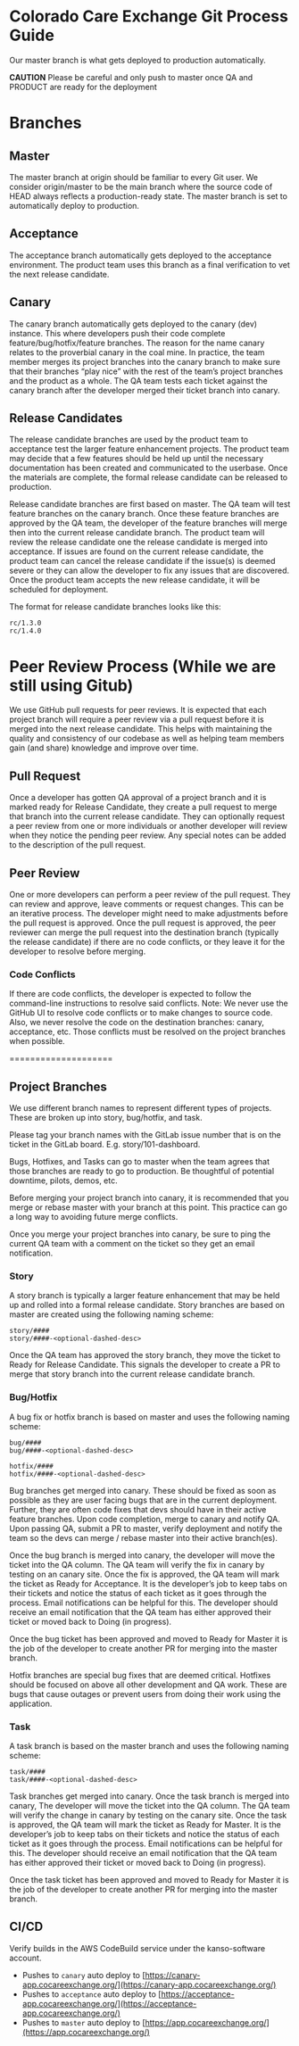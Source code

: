 # Colorado Care Exchange Git Process Guide

Our master branch is what gets deployed to production automatically.

**CAUTION** Please be careful and only push to master once QA and PRODUCT are ready for the deployment

# Branches

## Master

The master branch at origin should be familiar to every Git user. We consider origin/master to be the main branch where the source code of HEAD always reflects a production-ready state. The master branch is set to automatically deploy to production. 

## Acceptance

The acceptance branch automatically gets deployed to the acceptance environment. The product team uses this branch as a final verification to vet the next release candidate.

## Canary

The canary branch automatically gets deployed to the canary (dev) instance. This where developers push their code complete feature/bug/hotfix/feature branches. The reason for the name canary relates to the proverbial canary in the coal mine. In practice, the team member merges its project branches into the canary branch to make sure that their branches “play nice” with the rest of the team’s project branches and the product as a whole. The QA team tests each ticket against the canary branch after the developer merged their ticket branch into canary.


## Release Candidates

The release candidate branches are used by the product team to acceptance test the larger feature enhancement projects. The product team may decide that a few features should be held up until the necessary documentation has been created and communicated to the userbase. Once the materials are complete, the formal release candidate can be released to production.

Release candidate branches are first based on master. The QA team will test feature branches on the canary branch. Once these feature branches are approved by the QA team, the developer of the feature branches will merge then into the current release candidate branch. The product team will review the release candidate one the release candidate is merged into acceptance. If issues are found on the current release candidate, the product team can cancel the release candidate if the issue(s) is deemed severe or they can allow the developer to fix any issues that are discovered. Once the product team accepts the new release candidate, it will be scheduled for deployment.

The format for release candidate branches looks like this:

```
rc/1.3.0
rc/1.4.0
```

# Peer Review Process (While we are still using Gitub)
We use GitHub pull requests for peer reviews. It is expected that each project branch will require a peer review via a pull request before it is merged into the next release candidate. This helps with maintaining the quality and consistency of our codebase as well as helping team members gain (and share) knowledge and improve over time.

## Pull Request

Once a developer has gotten QA approval of a project branch and it is marked ready for Release Candidate, they create a pull request to merge that branch into the current release candidate. They can optionally request a peer review from one or more individuals or another developer will review when they notice the pending peer review. Any special notes can be added to the description of the pull request.

## Peer Review

One or more developers can perform a peer review of the pull request. They can review and approve, leave comments or request changes. This can be an iterative process. The developer might need to make adjustments before the pull request is approved. Once the pull request is approved, the peer reviewer can merge the pull request into the destination branch (typically the release candidate) if there are no code conflicts, or they leave it for the developer to resolve before merging.

### Code Conflicts

If there are code conflicts, the developer is expected to follow the command-line instructions to resolve said conflicts. Note: We never use the GitHub UI to resolve code conflicts or to make changes to source code. Also, we never resolve the code on the destination branches: canary, acceptance, etc. Those conflicts must be resolved on the project branches when possible.

====================

## Project Branches

We use different branch names to represent different types of projects. These are broken up into story, bug/hotfix, and task.

Please tag your branch names with the GitLab issue number that is on the ticket in the GitLab board. E.g. story/101-dashboard.

Bugs, Hotfixes, and Tasks can go to master when the team agrees that those branches are ready to go to production. Be thoughtful of potential downtime, pilots, demos, etc.

Before merging your project branch into canary, it is recommended that you merge or rebase master with your branch at this point. This practice can go a long way to avoiding future merge conflicts.

Once you merge your project branches into canary, be sure to ping the current QA team with a comment on the ticket so they get an email notification.

### Story

A story branch is typically a larger feature enhancement that may be held up and rolled into a formal release candidate. Story branches are based on master are created using the following naming scheme:

```
story/####
story/####-<optional-dashed-desc>
```

Once the QA team has approved the story branch, they move the ticket to Ready for Release Candidate. This signals the developer to create a PR to merge that story branch into the current release candidate branch.

### Bug/Hotfix

A bug fix or hotfix branch is based on master and uses the following naming scheme:

```
bug/####
bug/####-<optional-dashed-desc>

hotfix/####
hotfix/####-<optional-dashed-desc>
```

Bug branches get merged into canary. These should be fixed as soon as possible as they are user facing bugs that are in the current deployment. Further, they are often code fixes that devs should have in their active feature branches. Upon code completion, merge to canary and notify QA. Upon passing QA, submit a PR to master, verify deployment and notify the team so the devs can merge / rebase master into their active branch(es).

Once the bug branch is merged into canary, the developer will move the ticket into the QA column. The QA team will verify the fix in canary by testing on an canary site. Once the fix is approved, the QA team will mark the ticket as Ready for Acceptance. It is the developer’s job to keep tabs on their tickets and notice the status of each ticket as it goes through the process. Email notifications can be helpful for this. The developer should receive an email notification that the QA team has either approved their ticket or moved back to Doing (in progress).

Once the bug ticket has been approved and moved to Ready for Master it is the job of the developer to create another PR for merging into the master branch.

Hotfix branches are special bug fixes that are deemed critical. Hotfixes should be focused on above all other development and QA work. These are bugs that cause outages or prevent users from doing their work using the application.


### Task

A task branch is based on the master branch and uses the following naming scheme:

```
task/####
task/####-<optional-dashed-desc>
```

Task branches get merged into canary. Once the task branch is merged into canary, The developer will move the ticket into the QA column. The QA team will verify the change in canary by testing on the canary site. Once the task is approved, the QA team will mark the ticket as Ready for Master. It is the developer’s job to keep tabs on their tickets and notice the status of each ticket as it goes through the process. Email notifications can be helpful for this. The developer should receive an email notification that the QA team has either approved their ticket or moved back to Doing (in progress).

Once the task ticket has been approved and moved to Ready for Master it is the job of the developer to create another PR for merging into the master branch.

## CI/CD

Verify builds in the AWS CodeBuild service under the kanso-software account.

- Pushes to `canary` auto deploy to [https://canary-app.cocareexchange.org/](https://canary-app.cocareexchange.org/)
- Pushes to `acceptance` auto deploy to [https://acceptance-app.cocareexchange.org/](https://acceptance-app.cocareexchange.org/)
- Pushes to `master` auto deploy to [https://app.cocareexchange.org/](https://app.cocareexchange.org/)

<!--

commented this inital content but some of it seems more clear that what was written above

Everything
```bash
git checkout master
```
```bash
git pull
```
```bash
git checkout -b <feature-type>/<branch-name>
```
Please tag your branch names with the card number that is on the ticket in the GitLab board. E.g. feat/101-dashboard


Features / Tasks / Enhancements
Once code complete, merge to canary (It is never a bad idea to merge or rebase master with your branch at this point). At this point, move the relevant ticket to the QA column in the GitLab board. Ping the current QA team with a comment on the ticket.

QA will mark the ticket as passing or will ping you with missing requirements, issues, etc. Upon QA approving your ticket, merge / rebase your feature branch with master again at this point. Then merge your feature branch into acceptance (git pull on acceptance first). Move ticket to “Acceptance” in GitLab project board and ping Haile to run acceptance on this feature. Same process as above regarding fixes, etc. 

Upon acceptance of the feature, submit a PR for the current rc branch. Verify with the team whether or not there is a current RC branch on the git remote. If not, add one now and submit a PR for the team to review

In preparation for a feature release or a release of a group of features, verify that the rc branch successfully can run a production build. I don’t see there being any harm at this point to merge the rc branch into acceptance to do a final pass to validate the release candidate in a deployed environment. If all looks good, merge the rc branch into master, verify successful deployment and back merge master into canary and acceptance and notify the team so the devs can merge / rebase master into their active branch(es).

**At all points in time, please ensure commits are done on your feature branch and not on shared branches such as canary, master, acceptance, rcs, etc.

-->

